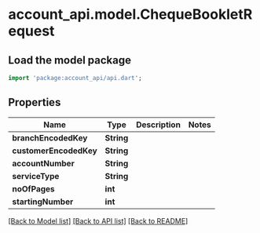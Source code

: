 # account_api.model.ChequeBookletRequest

## Load the model package
```dart
import 'package:account_api/api.dart';
```

## Properties
Name | Type | Description | Notes
------------ | ------------- | ------------- | -------------
**branchEncodedKey** | **String** |  | 
**customerEncodedKey** | **String** |  | 
**accountNumber** | **String** |  | 
**serviceType** | **String** |  | 
**noOfPages** | **int** |  | 
**startingNumber** | **int** |  | 

[[Back to Model list]](../README.md#documentation-for-models) [[Back to API list]](../README.md#documentation-for-api-endpoints) [[Back to README]](../README.md)


